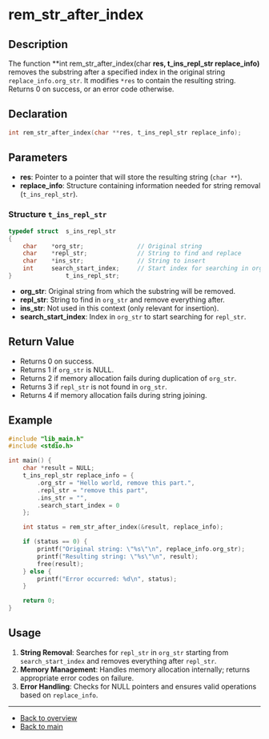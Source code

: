 # rem_str_after_index

## Description

The function **int rem_str_after_index(char **res, t_ins_repl_str replace_info)** removes the substring after a specified index in the original string `replace_info.org_str`. It modifies `*res` to contain the resulting string. Returns 0 on success, or an error code otherwise.

## Declaration

```c
int rem_str_after_index(char **res, t_ins_repl_str replace_info);
```

## Parameters

- **res**: Pointer to a pointer that will store the resulting string (`char **`).
- **replace_info**: Structure containing information needed for string removal (`t_ins_repl_str`).

### Structure `t_ins_repl_str`

```c
typedef struct	s_ins_repl_str
{
	char	*org_str;               // Original string
	char	*repl_str;              // String to find and replace
	char	*ins_str;               // String to insert
	int		search_start_index;     // Start index for searching in org_str
}				t_ins_repl_str;
```

- **org_str**: Original string from which the substring will be removed.
- **repl_str**: String to find in `org_str` and remove everything after.
- **ins_str**: Not used in this context (only relevant for insertion).
- **search_start_index**: Index in `org_str` to start searching for `repl_str`.

## Return Value

- Returns 0 on success.
- Returns 1 if `org_str` is NULL.
- Returns 2 if memory allocation fails during duplication of `org_str`.
- Returns 3 if `repl_str` is not found in `org_str`.
- Returns 4 if memory allocation fails during string joining.

## Example

```c
#include "lib_main.h"
#include <stdio.h>

int main() {
    char *result = NULL;
    t_ins_repl_str replace_info = {
        .org_str = "Hello world, remove this part.",
        .repl_str = "remove this part",
        .ins_str = "",
        .search_start_index = 0
    };

    int status = rem_str_after_index(&result, replace_info);

    if (status == 0) {
        printf("Original string: \"%s\"\n", replace_info.org_str);
        printf("Resulting string: \"%s\"\n", result);
        free(result);
    } else {
        printf("Error occurred: %d\n", status);
    }

    return 0;
}
```

## Usage

1. **String Removal**: Searches for `repl_str` in `org_str` starting from `search_start_index` and removes everything after `repl_str`.
2. **Memory Management**: Handles memory allocation internally; returns appropriate error codes on failure.
3. **Error Handling**: Checks for NULL pointers and ensures valid operations based on `replace_info`.

---

- [Back to overview](../Overview_about_function.md)
- [Back to main](/)
